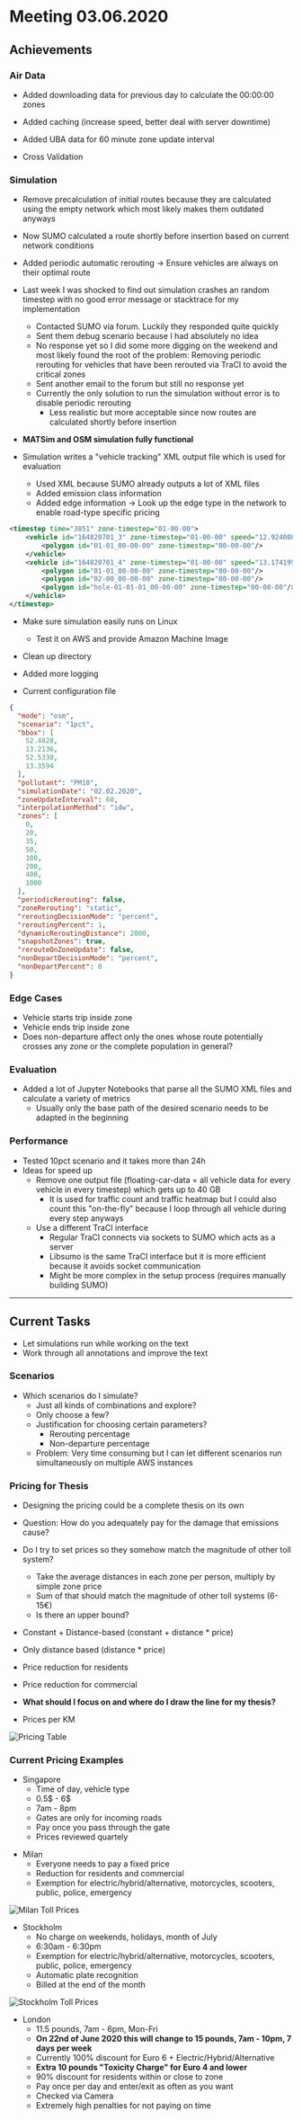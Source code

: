 # Meeting 03.06.2020

## Achievements

### Air Data

* Added downloading data for previous day to calculate the 00:00:00 zones
* Added caching (increase speed, better deal with server downtime)
* Added UBA data for 60 minute zone update interval

* Cross Validation

### Simulation

* Remove precalculation of initial routes because they are calculated using the empty network which most likely makes them outdated anyways
* Now SUMO calculated a route shortly before insertion based on current network conditions
* Added periodic automatic rerouting -> Ensure vehicles are always on their optimal route

* Last week I was shocked to find out simulation crashes an random timestep with no good error message or stacktrace for my implementation
  * Contacted SUMO via forum. Luckily they responded quite quickly
  * Sent them debug scenario because I had absolutely no idea
  * No response yet so I did some more digging on the weekend and most likely found the root of the problem: Removing periodic rerouting for vehicles that have been rerouted via TraCI to avoid the critical zones
  * Sent another email to the forum but still no response yet
  * Currently the only solution to run the simulation without error is to disable periodic rerouting
    * Less realistic but more acceptable since now routes are calculated shortly before insertion

* **MATSim and OSM simulation fully functional**

* Simulation writes a "vehicle tracking" XML output file which is used for evaluation
  * Used XML because SUMO already outputs a lot of XML files
  * Added emission class information
  * Added edge information -> Look up the edge type in the network to enable road-type specific pricing

```xml
<timestep time="3851" zone-timestep="01-00-00">
    <vehicle id="164820701_3" zone-timestep="01-00-00" speed="12.924008657813594" edge="138000505#1" emission-class="HBEFA3/PC_D_EU2">
        <polygon id="01-01_00-00-00" zone-timestep="00-00-00"/>
    </vehicle>
    <vehicle id="164820701_4" zone-timestep="01-00-00" speed="13.174199504458054" edge="4475632#4" emission-class="HBEFA3/PC_G_EU4">
        <polygon id="01-01_00-00-00" zone-timestep="00-00-00"/>
        <polygon id="02-00_00-00-00" zone-timestep="00-00-00"/>
        <polygon id="hole-01-01-01_00-00-00" zone-timestep="00-00-00"/>
    </vehicle>
</timestep>
```

* Make sure simulation easily runs on Linux
  * Test it on AWS and provide Amazon Machine Image

* Clean up directory
* Added more logging

* Current configuration file

```json
{
  "mode": "osm",
  "scenario": "1pct",
  "bbox": [
    52.4828,
    13.2136,
    52.5330,
    13.3594
  ],
  "pollutant": "PM10",
  "simulationDate": "02.02.2020",
  "zoneUpdateInterval": 60,
  "interpolationMethod": "idw",
  "zones": [
    0,
    20,
    35,
    50,
    100,
    200,
    400,
    1000
  ],
  "periodicRerouting": false,
  "zoneRerouting": "static",
  "reroutingDecisionMode": "percent",
  "reroutingPercent": 1,
  "dynamicReroutingDistance": 2000,
  "snapshotZones": true,
  "rerouteOnZoneUpdate": false,
  "nonDepartDecisionMode": "percent",
  "nonDepartPercent": 0
}
```

### Edge Cases

* Vehicle starts trip inside zone
* Vehicle ends trip inside zone
* Does non-departure affect only the ones whose route potentially crosses any zone or the complete population in general?

### Evaluation

* Added a lot of Jupyter Notebooks that parse all the SUMO XML files and calculate a variety of metrics
  * Usually only the base path of the desired scenario needs to be adapted in the beginning

### Performance

* Tested 10pct scenario and it takes more than 24h
* Ideas for speed up
  * Remove one output file (floating-car-data = all vehicle data for every vehicle in every timestep) which gets up to 40 GB
    * It is used for traffic count and traffic heatmap but I could also count this "on-the-fly" because I loop through all vehicle during every step anyways
  * Use a different TraCI interface
    * Regular TraCI connects via sockets to SUMO which acts as a server
    * Libsumo is the same TraCI interface but it is more efficient because it avoids socket communication
    * Might be more complex in the setup process (requires manually building SUMO)

---

## Current Tasks

* Let simulations run while working on the text
* Work through all annotations and improve the text

### Scenarios

* Which scenarios do I simulate?
  * Just all kinds of combinations and explore?
  * Only choose a few?
  * Justification for choosing certain parameters?
    * Rerouting percentage
    * Non-departure percentage
  * Problem: Very time consuming but I can let different scenarios run simultaneously on multiple AWS instances

### Pricing for Thesis

* Designing the pricing could be a complete thesis on its own

* Question: How do you adequately pay for the damage that emissions cause?
* Do I try to set prices so they somehow match the magnitude of other toll system?
  * Take the average distances in each zone per person, multiply by simple zone price
  * Sum of that should match the magnitude of other toll systems (6-15€)
  * Is there an upper bound?

* Constant + Distance-based (constant + distance * price)
* Only distance based (distance * price)

* Price reduction for residents
* Price reduction for commercial

* **What should I focus on and where do I draw the line for my thesis?**

* Prices per KM
  
![Pricing Table](pictures/pricing-table.png)

### Current Pricing Examples

* Singapore
  * Time of day, vehicle type
  * 0.5$ - 6$
  * 7am - 8pm
  * Gates are only for incoming roads
  * Pay once you pass through the gate
  * Prices reviewed quartely
  
<!-- ![Singapore Toll](pictures/singapore-toll.png) -->

* Milan
  * Everyone needs to pay a fixed price
  * Reduction for residents and commercial
  * Exemption for electric/hybrid/alternative, motorcycles, scooters, public, police, emergency

<!-- ![Milan Toll](pictures/milan-toll.png) -->

![Milan Toll Prices](pictures/milan-toll-prices.png)

* Stockholm
  * No charge on weekends, holidays, month of July
  * 6:30am - 6:30pm
  * Exemption for electric/hybrid/alternative, motorcycles, scooters, public, police, emergency
  * Automatic plate recognition
  * Billed at the end of the month

<!-- ![Stockholm Toll](pictures/stockholm-toll.png) -->

![Stockholm Toll Prices](pictures/stockholm-toll-prices.png)

* London
  * 11.5 pounds, 7am - 6pm, Mon-Fri
  * **On 22nd of June 2020 this will change to 15 pounds, 7am - 10pm, 7 days per week**
  * Currently 100% discount for Euro 6 + Electric/Hybrid/Alternative
  * **Extra 10 pounds "Toxicity Charge" for Euro 4 and lower**
  * 90% discount for residents within or close to zone
  * Pay once per day and enter/exit as often as you want
  * Checked via Camera
  * Extremely high penalties for not paying on time

<!-- ![London Toll](pictures/london-toll.png) -->
